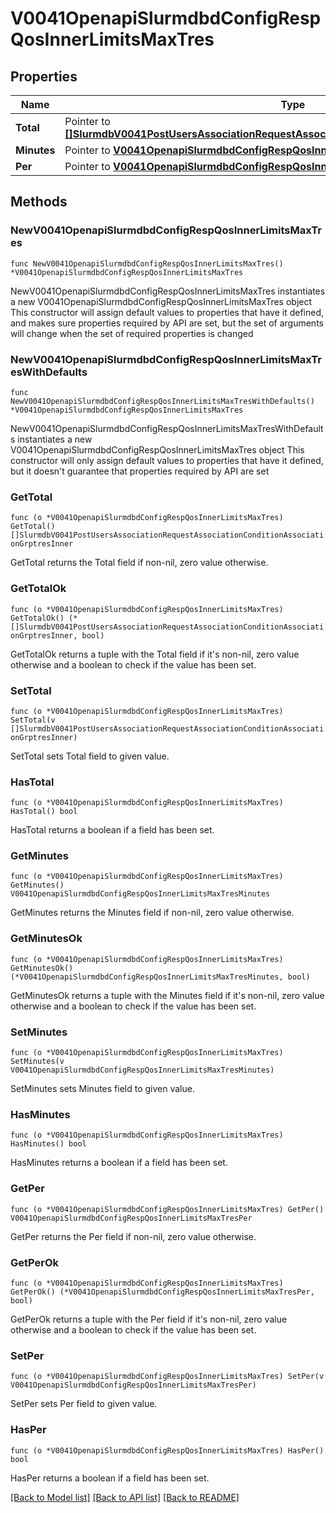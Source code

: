 # V0041OpenapiSlurmdbdConfigRespQosInnerLimitsMaxTres

## Properties

Name | Type | Description | Notes
------------ | ------------- | ------------- | -------------
**Total** | Pointer to [**[]SlurmdbV0041PostUsersAssociationRequestAssociationConditionAssociationGrptresInner**](SlurmdbV0041PostUsersAssociationRequestAssociationConditionAssociationGrptresInner.md) | GrpTRES | [optional] 
**Minutes** | Pointer to [**V0041OpenapiSlurmdbdConfigRespQosInnerLimitsMaxTresMinutes**](V0041OpenapiSlurmdbdConfigRespQosInnerLimitsMaxTresMinutes.md) |  | [optional] 
**Per** | Pointer to [**V0041OpenapiSlurmdbdConfigRespQosInnerLimitsMaxTresPer**](V0041OpenapiSlurmdbdConfigRespQosInnerLimitsMaxTresPer.md) |  | [optional] 

## Methods

### NewV0041OpenapiSlurmdbdConfigRespQosInnerLimitsMaxTres

`func NewV0041OpenapiSlurmdbdConfigRespQosInnerLimitsMaxTres() *V0041OpenapiSlurmdbdConfigRespQosInnerLimitsMaxTres`

NewV0041OpenapiSlurmdbdConfigRespQosInnerLimitsMaxTres instantiates a new V0041OpenapiSlurmdbdConfigRespQosInnerLimitsMaxTres object
This constructor will assign default values to properties that have it defined,
and makes sure properties required by API are set, but the set of arguments
will change when the set of required properties is changed

### NewV0041OpenapiSlurmdbdConfigRespQosInnerLimitsMaxTresWithDefaults

`func NewV0041OpenapiSlurmdbdConfigRespQosInnerLimitsMaxTresWithDefaults() *V0041OpenapiSlurmdbdConfigRespQosInnerLimitsMaxTres`

NewV0041OpenapiSlurmdbdConfigRespQosInnerLimitsMaxTresWithDefaults instantiates a new V0041OpenapiSlurmdbdConfigRespQosInnerLimitsMaxTres object
This constructor will only assign default values to properties that have it defined,
but it doesn't guarantee that properties required by API are set

### GetTotal

`func (o *V0041OpenapiSlurmdbdConfigRespQosInnerLimitsMaxTres) GetTotal() []SlurmdbV0041PostUsersAssociationRequestAssociationConditionAssociationGrptresInner`

GetTotal returns the Total field if non-nil, zero value otherwise.

### GetTotalOk

`func (o *V0041OpenapiSlurmdbdConfigRespQosInnerLimitsMaxTres) GetTotalOk() (*[]SlurmdbV0041PostUsersAssociationRequestAssociationConditionAssociationGrptresInner, bool)`

GetTotalOk returns a tuple with the Total field if it's non-nil, zero value otherwise
and a boolean to check if the value has been set.

### SetTotal

`func (o *V0041OpenapiSlurmdbdConfigRespQosInnerLimitsMaxTres) SetTotal(v []SlurmdbV0041PostUsersAssociationRequestAssociationConditionAssociationGrptresInner)`

SetTotal sets Total field to given value.

### HasTotal

`func (o *V0041OpenapiSlurmdbdConfigRespQosInnerLimitsMaxTres) HasTotal() bool`

HasTotal returns a boolean if a field has been set.

### GetMinutes

`func (o *V0041OpenapiSlurmdbdConfigRespQosInnerLimitsMaxTres) GetMinutes() V0041OpenapiSlurmdbdConfigRespQosInnerLimitsMaxTresMinutes`

GetMinutes returns the Minutes field if non-nil, zero value otherwise.

### GetMinutesOk

`func (o *V0041OpenapiSlurmdbdConfigRespQosInnerLimitsMaxTres) GetMinutesOk() (*V0041OpenapiSlurmdbdConfigRespQosInnerLimitsMaxTresMinutes, bool)`

GetMinutesOk returns a tuple with the Minutes field if it's non-nil, zero value otherwise
and a boolean to check if the value has been set.

### SetMinutes

`func (o *V0041OpenapiSlurmdbdConfigRespQosInnerLimitsMaxTres) SetMinutes(v V0041OpenapiSlurmdbdConfigRespQosInnerLimitsMaxTresMinutes)`

SetMinutes sets Minutes field to given value.

### HasMinutes

`func (o *V0041OpenapiSlurmdbdConfigRespQosInnerLimitsMaxTres) HasMinutes() bool`

HasMinutes returns a boolean if a field has been set.

### GetPer

`func (o *V0041OpenapiSlurmdbdConfigRespQosInnerLimitsMaxTres) GetPer() V0041OpenapiSlurmdbdConfigRespQosInnerLimitsMaxTresPer`

GetPer returns the Per field if non-nil, zero value otherwise.

### GetPerOk

`func (o *V0041OpenapiSlurmdbdConfigRespQosInnerLimitsMaxTres) GetPerOk() (*V0041OpenapiSlurmdbdConfigRespQosInnerLimitsMaxTresPer, bool)`

GetPerOk returns a tuple with the Per field if it's non-nil, zero value otherwise
and a boolean to check if the value has been set.

### SetPer

`func (o *V0041OpenapiSlurmdbdConfigRespQosInnerLimitsMaxTres) SetPer(v V0041OpenapiSlurmdbdConfigRespQosInnerLimitsMaxTresPer)`

SetPer sets Per field to given value.

### HasPer

`func (o *V0041OpenapiSlurmdbdConfigRespQosInnerLimitsMaxTres) HasPer() bool`

HasPer returns a boolean if a field has been set.


[[Back to Model list]](../README.md#documentation-for-models) [[Back to API list]](../README.md#documentation-for-api-endpoints) [[Back to README]](../README.md)


